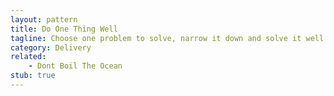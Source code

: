 ```yaml
---
layout: pattern
title: Do One Thing Well
tagline: Choose one problem to solve, narrow it down and solve it well.
category: Delivery
related:
    - Dont Boil The Ocean
stub: true
---
```

